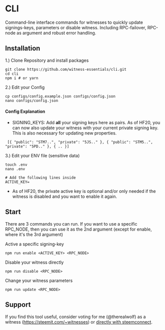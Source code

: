 # CLI

Command-line interface commands for witnesses to quickly update signings-keys, parameters or disable witness. Including RPC-failover, RPC-node as argument and robust error handling.

## Installation


1.) Clone Repository and install packages
```
git clone https://github.com/witness-essentials/cli.git
cd cli
npm i # or yarn
```

2.) Edit your Config
```
cp configs/config.example.json configs/config.json
nano configs/config.json
```

#### Config Explanation

- SIGNING_KEYS: Add **all** your signing keys here as pairs. As of HF20, you can now also update your witness with your current private signing key. This is also necessary for updating new properties.

```
 [{ "public": "STM7..", "private": "5JS.." }, { "public": "STM5..", "private": "5PD.." }, { .. }]
```

3.) Edit your ENV file (sensitive data)
```
touch .env
nano .env

# Add the following lines inside
ACTIVE_KEY=
```

- As of HF20, the private active key is optional and/or only needed if the witness is disabled and you want to enable it again.

## Start

There are 3 commands you can run. If you want to use a specific RPC_NODE, then you can use it as the 2nd argument (except for enable, where it's the 3rd argument)

Active a specific signing-key
```
npm run enable <ACTIVE_KEY> <RPC_NODE>
```

Disable your witness directly
```
npm run disable <RPC_NODE>
```

Change your witness parameters
```
npm run update <RPC_NODE>
```

## Support

If you find this tool useful, consider voting for me (@therealwolf) as a witness (https://steemit.com/~witnesses) or <a href="https://v2.steemconnect.com/sign/account-witness-vote?witness=therealwolf&approve=1">directly with steemconnect</a>.
